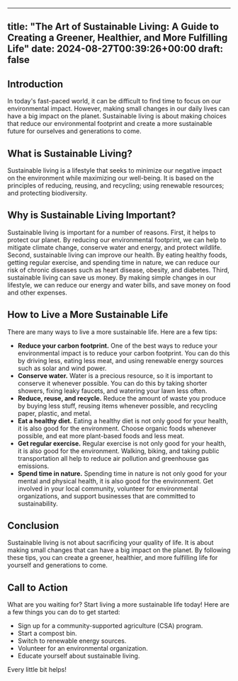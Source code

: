 
---
title: "The Art of Sustainable Living: A Guide to Creating a Greener, Healthier, and More Fulfilling Life"
date: 2024-08-27T00:39:26+00:00
draft: false
---

## Introduction

In today's fast-paced world, it can be difficult to find time to focus on our environmental impact. However, making small changes in our daily lives can have a big impact on the planet. Sustainable living is about making choices that reduce our environmental footprint and create a more sustainable future for ourselves and generations to come.

## What is Sustainable Living?

Sustainable living is a lifestyle that seeks to minimize our negative impact on the environment while maximizing our well-being. It is based on the principles of reducing, reusing, and recycling; using renewable resources; and protecting biodiversity.

## Why is Sustainable Living Important?

Sustainable living is important for a number of reasons. First, it helps to protect our planet. By reducing our environmental footprint, we can help to mitigate climate change, conserve water and energy, and protect wildlife. Second, sustainable living can improve our health. By eating healthy foods, getting regular exercise, and spending time in nature, we can reduce our risk of chronic diseases such as heart disease, obesity, and diabetes. Third, sustainable living can save us money. By making simple changes in our lifestyle, we can reduce our energy and water bills, and save money on food and other expenses.

## How to Live a More Sustainable Life

There are many ways to live a more sustainable life. Here are a few tips:

- **Reduce your carbon footprint.** One of the best ways to reduce your environmental impact is to reduce your carbon footprint. You can do this by driving less, eating less meat, and using renewable energy sources such as solar and wind power.
- **Conserve water.** Water is a precious resource, so it is important to conserve it whenever possible. You can do this by taking shorter showers, fixing leaky faucets, and watering your lawn less often.
- **Reduce, reuse, and recycle.** Reduce the amount of waste you produce by buying less stuff, reusing items whenever possible, and recycling paper, plastic, and metal.
- **Eat a healthy diet.** Eating a healthy diet is not only good for your health, it is also good for the environment. Choose organic foods whenever possible, and eat more plant-based foods and less meat.
- **Get regular exercise.** Regular exercise is not only good for your health, it is also good for the environment. Walking, biking, and taking public transportation all help to reduce air pollution and greenhouse gas emissions.
- **Spend time in nature.** Spending time in nature is not only good for your mental and physical health, it is also good for the environment. Get involved in your local community, volunteer for environmental organizations, and support businesses that are committed to sustainability.

## Conclusion

Sustainable living is not about sacrificing your quality of life. It is about making small changes that can have a big impact on the planet. By following these tips, you can create a greener, healthier, and more fulfilling life for yourself and generations to come.

## Call to Action

What are you waiting for? Start living a more sustainable life today! Here are a few things you can do to get started:

- Sign up for a community-supported agriculture (CSA) program.
- Start a compost bin.
- Switch to renewable energy sources.
- Volunteer for an environmental organization.
- Educate yourself about sustainable living.

Every little bit helps!